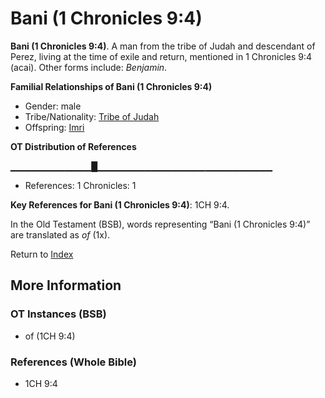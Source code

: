 # Bani (1 Chronicles 9:4)
**Bani (1 Chronicles 9:4)**. 
A man from the tribe of Judah and descendant of Perez, living at the time of exile and return, mentioned in 1 Chronicles 9:4 (acai). 
Other forms include: 
*Benjamin*. 




**Familial Relationships of Bani (1 Chronicles 9:4)**


* Gender: male
* Tribe/Nationality: [Tribe of Judah](../../../groups/md/acai/Judah.md)
* Offspring: [Imri](Imri.md)


**OT Distribution of References**

▁▁▁▁▁▁▁▁▁▁▁▁█▁▁▁▁▁▁▁▁▁▁▁▁▁▁▁▁▁▁▁▁▁▁▁▁▁▁
* References: 1 Chronicles: 1



**Key References for Bani (1 Chronicles 9:4)**: 
1CH 9:4. 


In the Old Testament (BSB), words representing “Bani (1 Chronicles 9:4)” are translated as 
*of* (1x). 




Return to [Index](00-Index.md)

## More Information

### OT Instances (BSB)

* of (1CH 9:4)



### References (Whole Bible)

* 1CH 9:4



